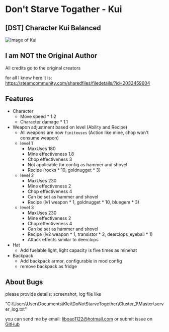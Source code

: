 # Don't Starve Togather - Kui

## [DST] Character Kui Balanced

![Image of Kui](https://steamuserimages-a.akamaihd.net/ugc/793137290690792151/CF3EA032D5AFDCBCABA48652A393D22672A55071/)

## I am NOT the Original Author

All credits go to the original creators

for all I know here it is: https://steamcommunity.com/sharedfiles/filedetails/?id=2033459604

## Features

* Character
  - Move speed * 1.2
  - Character damage * 1.1
* Weapon adjustment based on level (Ability and Recipe)
  - All weapons are now `finiteuses` (Action like mine, chop won't consume weapon)
  - level 1
      - MaxUses 180
      - Mine effectiveness 1.8
      - Chop effectiveness 3
      - Not applicable for config as hammer and shovel
      - Recipe (rocks * 10, goldnugget * 3)
  - level 2
      - MaxUses 230
      - Mine effectiveness 2
      - Chop effectiveness 4
      - Can be set as hammer and shovel
      - Recipe (lv1 weapon * 1, goldnugget * 10, bluegem * 3)
   - level 3
      - MaxUses 230
      - Mine effectiveness 2
      - Chop effectiveness 4
      - Can be set as hammer and shovel
      - Recipe (lv2 weapon * 1, transistor * 2, deerclops_eyeball * 1)
      - Attack effects similar to deerclops
* Hat
  - Add fuelable light, light capacity is five times as minehat
* Backpack 
  - Add backpack armor, configurable in mod config
  - remove backpack as fridge

## About Bugs

please provide details: screenshot, log file like

"C:\Users\User\Documents\Klei\DoNotStarveTogether\Cluster_1\Master\server_log.txt"

you can send me by email: liboao1122@hotmail.com
or submit issue on [GitHub](https://github.com/boaol/dst_character_kui)
